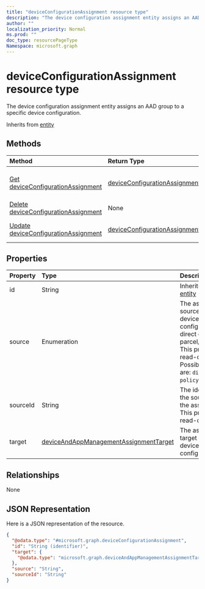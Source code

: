```yaml
---
title: "deviceConfigurationAssignment resource type"
description: "The device configuration assignment entity assigns an AAD group to a specific device configuration."
author: ""
localization_priority: Normal
ms.prod: ""
doc_type: resourcePageType
Namespace: microsoft.graph
---
```



# deviceConfigurationAssignment resource type

The device configuration assignment entity assigns an AAD group to a specific device configuration.


Inherits from [entity](../resources/entity.md)

## Methods
|Method|Return Type|Description|
|:---|:---|:---|
|[Get deviceConfigurationAssignment](../api/deviceconfigurationassignment-get.md)|[deviceConfigurationAssignment](../resources/deviceConfigurationAssignment.md)|Read properties and relationships of the [deviceConfigurationAssignment](../resources/deviceconfigurationassignment.md) object.|
|[Delete deviceConfigurationAssignment](../api/deviceconfigurationassignment-delete.md)|None|Deletes a [deviceConfigurationAssignment](../resources/deviceconfigurationassignment.md).|
|[Update deviceConfigurationAssignment](../api/deviceconfigurationassignment-update.md)|[deviceConfigurationAssignment](../resources/deviceConfigurationAssignment.md)|Update the properties of a [deviceConfigurationAssignment](../resources/deviceconfigurationassignment.md) object.|

## Properties
|Property|Type|Description|
|:---|:---|:---|
|id|String| Inherited from [entity](../resources/entity.md)|
|source|Enumeration|The assignment source for the device configuration, direct or parcel/policySet. This property is read-only. Possible values are: `direct`, `policySets`.|
|sourceId|String|The identifier of the source of the assignment. This property is read-only.|
|target|[deviceAndAppManagementAssignmentTarget](../resources/intune-apps-deviceAndAppManagementAssignmentTarget.md)|The assignment target for the device configuration.|

## Relationships
None

## JSON Representation
Here is a JSON representation of the resource.
<!-- {
  "blockType": "resource",
  "keyProperty": "id",
  "@odata.type": "microsoft.graph.deviceConfigurationAssignment",
  "baseType": "microsoft.graph.entity",
  "openType": false
}
-->
``` json
{
  "@odata.type": "#microsoft.graph.deviceConfigurationAssignment",
  "id": "String (identifier)",
  "target": {
    "@odata.type": "microsoft.graph.deviceAndAppManagementAssignmentTarget"
  },
  "source": "String",
  "sourceId": "String"
}
```

